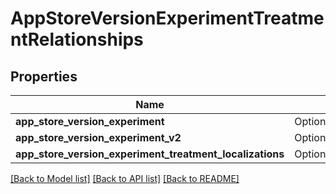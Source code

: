 # AppStoreVersionExperimentTreatmentRelationships

## Properties

Name | Type | Description | Notes
------------ | ------------- | ------------- | -------------
**app_store_version_experiment** | Option<[**models::AppStoreVersionExperimentTreatmentRelationshipsAppStoreVersionExperiment**](AppStoreVersionExperimentTreatment_relationships_appStoreVersionExperiment.md)> |  | [optional]
**app_store_version_experiment_v2** | Option<[**models::AppStoreVersionExperimentTreatmentRelationshipsAppStoreVersionExperiment**](AppStoreVersionExperimentTreatment_relationships_appStoreVersionExperiment.md)> |  | [optional]
**app_store_version_experiment_treatment_localizations** | Option<[**models::AppStoreVersionExperimentTreatmentRelationshipsAppStoreVersionExperimentTreatmentLocalizations**](AppStoreVersionExperimentTreatment_relationships_appStoreVersionExperimentTreatmentLocalizations.md)> |  | [optional]

[[Back to Model list]](../README.md#documentation-for-models) [[Back to API list]](../README.md#documentation-for-api-endpoints) [[Back to README]](../README.md)


